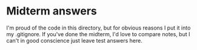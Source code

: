 Midterm answers
===============

I'm proud of the code in this directory, but for obvious reasons I put it into my .gitignore. If you've done the midterm, I'd love to compare notes, but I can't in good conscience just leave test answers here.
